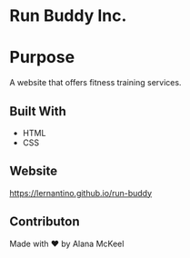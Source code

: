 # Run Buddy Inc.

# Purpose
A website that offers fitness training services.

## Built With
* HTML
* CSS

## Website
https://lernantino.github.io/run-buddy

## Contributon
Made with ❤️ by Alana McKeel
